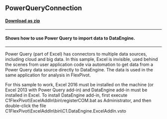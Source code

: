 ## PowerQueryConnection
#### [Download as zip](https://grapecity.github.io/DownGit/#/home?url=https://github.com/GrapeCity/ComponentOne-WinForms-Samples/tree/master/NetFramework\FlexPivot\VB\PowerQueryConnection)
____
#### Shows how to use Power Query to import data to DataEngine.
____
Power Query (part of Excel) has connectors to multiple data sources, including cloud and big data. In this sample, Excel is invisible, used behind the scenes from user application code via automation to get data from a Power Query data source directly to DataEngine. The data is used in the same application for analysis in FlexPivot. 

For this sample to work, Excel 2016 must be installed on the machine (or Excel 2013 with Power Query add-in) and DataEngine add-in must be installed in Excel. To install DataEngine add-in, first execute C1FlexPivot\ExcelAddIn\bin\registerCOM.bat as Administrator, and then double-click the file C1FlexPivot\ExcelAddIn\bin\C1.DataEngine.ExcelAddIn.vsto 

